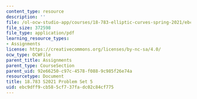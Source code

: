 ```yaml
---
content_type: resource
description: ''
file: /ol-ocw-studio-app/courses/18-783-elliptic-curves-spring-2021/ebc9dff9cb585cf737fadc02c84cf775_MIT18_783S21_PS5.pdf
file_size: 372598
file_type: application/pdf
learning_resource_types:
- Assignments
license: https://creativecommons.org/licenses/by-nc-sa/4.0/
ocw_type: OCWFile
parent_title: Assignments
parent_type: CourseSection
parent_uid: 92e66250-c97c-4578-f088-9c985f26e74a
resourcetype: Document
title: 18.783 S2021 Problem Set 5
uid: ebc9dff9-cb58-5cf7-37fa-dc02c84cf775
---
```

